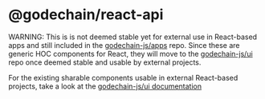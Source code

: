# @godechain/react-api

WARNING: This is is not deemed stable yet for external use in React-based apps and still included in the [godechain-js/apps](https://github.com/godechain-js/apps) repo. Since these are generic HOC components for React, they will move to the [godechain-js/ui](https://github.com/godechain-js/ui) repo once deemed stable and usable by external projects.

For the existing sharable components usable in external React-based projects, take a look at the [godechain-js/ui documentation](https://godechain.js.org/ui/)
